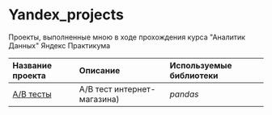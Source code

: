 # Yandex_projects

Проекты, выполненные мною в ходе прохождения курса "Аналитик Данных" Яндекс Практикума

| Название проекта | Описание | Используемые библиотеки | 
| :---------------------- | :---------------------- | :---------------------- |
| [A/B тесты]([Internet_store_AB_test.ipynb](https://github.com/eyungelson/Yandex_projects/blob/main/AB%20Tests/Internet_store_AB_test.ipynb)https://github.com/eyungelson/Yandex_projects/blob/main/AB%20Tests/Internet_store_AB_test.ipynb) | А/В тест интернет-магазина)| *pandas* |
